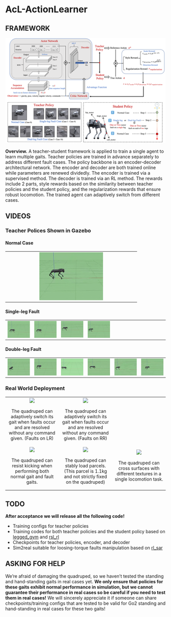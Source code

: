 # AcL-ActionLearner

## FRAMEWORK

![Overview](video&pics/framework.png)

**Overview.** A teacher-student framework is applied to train a single agent to learn multiple gaits. 
Teacher policies are trained in advance separately to address different fault cases. The policy backbone 
is an encoder-decoder architectural network. The encoder and decoder are both trained online while parameters 
are renewed dividedly. The encoder is trained via a supervised method. The decoder is trained via an RL method. 
The rewards include 2 parts, style rewards based on the similarity between teacher policies and the student policy, 
and the regularization rewards that ensure robust locomotion. The trained agent can adaptively switch from different cases.


## VIDEOS

### Teacher Polices Shown in Gazebo

#### Normal Case
<table align="center" width="100%">
    <tr>
        <td align="center" colspan="6">
            <img src="video&pics/re0.gif" width="50%">
        </td>
    </tr>
</table>

#### Single-leg Fault
<table align="center" width="100%">
    <tr>
        <td align="center" width="16.6%"><img src="video&pics/re1.gif" width="100%"></td>
        <td align="center" width="16.6%"><img src="video&pics/re1.gif" width="100%"></td>
        <td align="center" width="16.6%"><img src="video&pics/re3.gif" width="100%"></td>
        <td align="center" width="16.6%"><img src="video&pics/re4.gif" width="100%"></td>
        <td align="center" width="16.6%"></td>
        <td align="center" width="16.6%"></td>
    </tr>
</table>

#### Double-leg Fault
<table align="center" width="100%">
    <tr>
        <td align="center" width="16.6%"><img src="video&pics/re5.gif" width="100%"></td>
        <td align="center" width="16.6%"><img src="video&pics/re6.gif" width="100%"></td>
        <td align="center" width="16.6%"><img src="video&pics/re7.gif" width="100%"></td>
        <td align="center" width="16.6%"><img src="video&pics/re8.gif" width="100%"></td>
        <td align="center" width="16.6%"><img src="video&pics/re9.gif" width="100%"></td>
        <td align="center" width="16.6%"><img src="video&pics/re10.gif" width="100%"></td>
    </tr>
</table>




### Real World Deployment

<table align="center">
    <tr>
        <td align="center" width="33%">
            <img src="video&pics/LR.gif" width="100%" height="auto">
            <p>The quadruped can adaptively switch its gait when faults occur and are resolved without any command given. (Faults on LR)</p>
        </td>
        <td align="center" width="33%">
            <img src="video&pics/RR.gif" width="100%" height="auto">
            <p>The quadruped can adaptively switch its gait when faults occur and are resolved without any command given. (Faults on RR)</p>
        </td>
    </tr>
    <tr>
        <td align="center" width="33%">
            <img src="video&pics/KICKING.gif" width="100%" height="auto">
            <p>The quadruped can resist kicking when performing both normal gait and fault gaits.</p>
        </td>
        <td align="center" width="33%">
            <img src="video&pics/LOADING.gif" width="100%" height="auto">
            <p>The quadruped can stably load parcels. (This parcel is 1.1kg and not strictly fixed on the quadruped)</p>
        </td>
        <td align="center" width="33%">
            <img src="video&pics/CROSS.gif" width="100%" height="auto">
            <p>The quadruped can cross surfaces with different textures in a single locomotion task.</p>
        </td>
    </tr>
</table>



## TODO

**After acceptance we will release all the following code!**

- Training configs for teacher policies
- Training codes for both teacher policies and the student policy based on [legged_gym](https://github.com/leggedrobotics/legged_gym) and [rsl_rl](https://github.com/leggedrobotics/rsl_rl)
- Checkpoints for teacher policies, encoder, and decoder
- Sim2real suitable for loosing-torque faults manipulation based on [rl_sar](https://github.com/fan-ziqi/rl_sar)

## ASKING FOR HELP
We’re afraid of damaging the quadruped, so we haven’t tested the standing and hand-standing gaits in real cases yet. **We only ensure that policies for these gaits exhibit normal performance in simulation, but we cannot guarantee their performance in real cases so be careful if you need to test them in real cases!**  We will sincerely appreciate it if someone can share checkpoints/training configs that are tested to be valid for Go2 standing and hand-standing in real cases for these two gaits!

